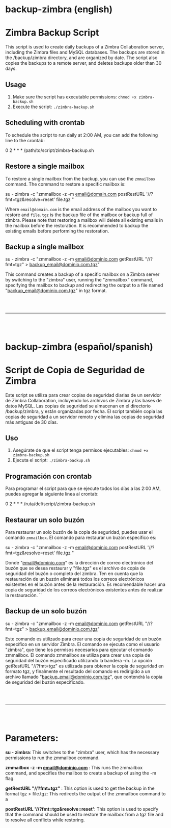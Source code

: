 # backup-zimbra (english)


# Zimbra Backup Script

This script is used to create daily backups of a Zimbra Collaboration server, including the Zimbra files and MySQL databases. The backups are stored in the /backup/zimbra directory, and are organized by date. The script also copies the backups to a remote server, and deletes backups older than 30 days.

## Usage
1. Make sure the script has executable permissions: `chmod +x zimbra-backup.sh`
2. Execute the script: `./zimbra-backup.sh`

## Scheduling with crontab
To schedule the script to run daily at 2:00 AM, you can add the following line to the crontab:

0 2 * * * /path/to/script/zimbra-backup.sh


## Restore a single mailbox
To restore a single mailbox from the backup, you can use the `zmmailbox` command. The command to restore a specific mailbox is:

su - zimbra -c "zmmailbox -z -m email@domain.com postRestURL '//?fmt=tgz&resolve=reset' file.tgz "


Where `email@domain.com` is the email address of the mailbox you want to restore and `file.tgz` is the backup file of the mailbox or backup full of zimbra.
Please note that restoring a mailbox will delete all existing emails in the mailbox before the restoration. It is recommended to backup the existing emails before performing the restoration.


## Backup a single mailbox

su - zimbra -c "zmmailbox -z -m email@dominio.com getRestURL "//?fmt=tgz" > backup_email@dominio.com.tgz"

This command creates a backup of a specific mailbox on a Zimbra server by switching to the "zimbra" user, running the "zmmailbox" command, specifying the mailbox to backup and redirecting the output to a file named "backup_email@dominio.com.tgz" in tgz format.

<br>
<br>
<hr>
<br>
<br>

# backup-zimbra (español/spanish)


# Script de Copia de Seguridad de Zimbra

Este script se utiliza para crear copias de seguridad diarias de un servidor de Zimbra Collaboration, incluyendo los archivos de Zimbra y las bases de datos MySQL. Las copias de seguridad se almacenan en el directorio /backup/zimbra, y están organizadas por fecha. El script también copia las copias de seguridad a un servidor remoto y elimina las copias de seguridad más antiguas de 30 días.

## Uso
1. Asegúrate de que el script tenga permisos ejecutables: `chmod +x zimbra-backup.sh`
2. Ejecuta el script: `./zimbra-backup.sh`

## Programación con crontab
Para programar el script para que se ejecute todos los días a las 2:00 AM, puedes agregar la siguiente línea al crontab:

0 2 * * * /ruta/del/script/zimbra-backup.sh


## Restaurar un solo buzón
Para restaurar un solo buzón de la copia de seguridad, puedes usar el comando `zmmailbox`. El comando para restaurar un buzón específico es:

su - zimbra -c "zmmailbox -z -m email@dominio.com postRestURL '//?fmt=tgz&resolve=reset' file.tgz "

Donde "email@dominio.com" es la dirección de correo electrónico del buzón que se desea restaurar y "file.tgz" es el archivo de copia de seguridad del buzón o completo del zimbra.
Ten en cuenta que la restauración de un buzón eliminará todos los correos electrónicos existentes en el buzón antes de la restauración. Es recomendable hacer una copia de seguridad de los correos electrónicos existentes antes de realizar la restauración.
``

## Backup de un solo buzón

su - zimbra -c "zmmailbox -z -m email@dominio.com getRestURL "//?fmt=tgz" > backup_email@dominio.com.tgz"


Este comando es utilizado para crear una copia de seguridad de un buzón específico en un servidor Zimbra. El comando se ejecuta como el usuario "zimbra", que tiene los permisos necesarios para ejecutar el comando zmmailbox. El comando zmmailbox se utiliza para crear una copia de seguridad del buzón especificado utilizando la bandera -m. La opción getRestURL "//?fmt=tgz" es utilizada para obtener la copia de seguridad en formato tgz, y finalmente el resultado del comando es redirigido a un archivo llamado "backup_email@dominio.com.tgz", que contendrá la copia de seguridad del buzón especificado.

<br>
<br>
<hr>
<br>
<br>


# Parameters:

<b>su - zimbra</b>: This switches to the "zimbra" user, which has the necessary permissions to run the zmmailbox command.

<b>zmmailbox -z -m email@dominio.com </b>: This runs the zmmailbox command, and specifies the mailbox to create a backup of using the -m flag.

<b>getRestURL "//?fmt=tgz" </b>: This option is used to get the backup in the format tgz > file.tgz: This redirects the output of the zmmailbox command to a 

<b>postRestURL '//?fmt=tgz&resolve=reset'</b>: This option is used to specify that the command should be used to restore the mailbox from a tgz file and to resolve all conflicts while restoring.
